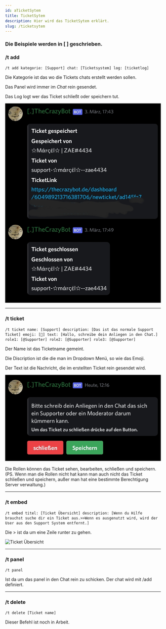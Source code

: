 ```yaml
---
id: aTicketSytem
title: TicketSytem
description: Hier wird das TicketSytem erklärt.
slug: /ticketsytem
---
```



<h3> Die Beispiele werden in [ ] geschrieben.</h3>

### /t add

```
/t add kategorie: [Support] chat: [Ticketsystem] log: [ticketlog]
```

Die Kategorie ist das wo die Tickets chats erstellt werden sollen.

Das Panel wird immer im *Chat* rein gesendet.

Das Log logt wer das Ticket schließt oder speichern tut.

![LogTicket](../static/img/Ticketslog.jpg)
________________________

### /t ticket

```
/t ticket name: [Support] description: [Das ist das normale Support Ticket] emoji: [📃] text: [Hallo, schreibe dein Anliegen in den Chat.] role1: [@Supporter] role2: [@Supporter] role3: [@Supporter]
```

Der Name ist das Ticketname gemeint.

Die Discription ist die die man im Dropdown Menü, so wie das Emoji. 

Der Text ist die Nachricht, die im erstellten Ticket rein gesendet wird.

![Text](../static/img/Tickets.jpg)

Die Rollen können das Ticket sehen, bearbeiten, schließen und speichern. 
(PS. Wenn man die Rollen nicht hat kann man auch nicht das Ticket schließen und speichern, außer man hat eine bestimmte Berechtigung Server verwaltung.) 


________________________

### /t embed

```
/t embed titel: [Ticket Übersicht] description: [Wenn du Hilfe brauchst suche dir ein Ticket aus.>>Wenn es ausgenutzt wird, wird der User aus den Support System entfernt.]
```

Die > ist da um eine Zeile runter zu gehen. 

![Ticket Übersicht](../static/img/ticket_übersicht.png) 

________________________

### /t panel
```
/t panel
```

Ist da um das panel in den Chat rein zu schicken.
Der chat wird mit /add definiert.

________________________

### /t delete
```
/t delete [Ticket name]
```

Dieser Befehl ist noch in Arbeit. 
